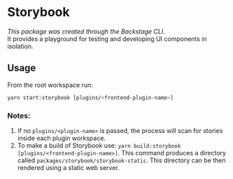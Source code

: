 # Storybook

_This package was created through the Backstage CLI_.  
It provides a playground for testing and developing UI components in isolation.

## Usage

From the root workspace run:

```sh
yarn start:storybook [plugins/<frontend-plugin-name>]
```

### Notes:

1. If no `plugins/<plugin-name>` is passed, the process will scan for stories inside each plugin workspace.
2. To make a build of Storybook use: `yarn build:storybook [plugins/<frontend-plugin-name>]`.
   This command produces a directory called `packages/storybook/storybook-static`. This directory can be then rendered
   using a static web server.
